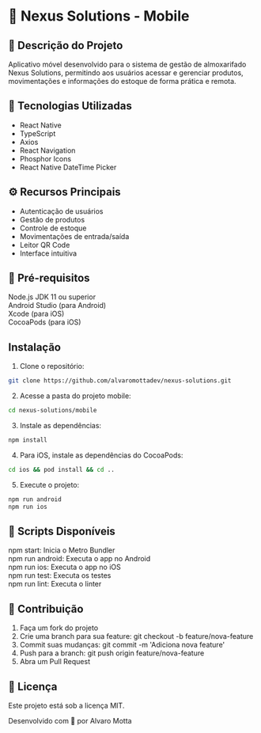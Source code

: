 # 📱 Nexus Solutions - Mobile

## 📄 Descrição do Projeto

Aplicativo móvel desenvolvido para o sistema de gestão de almoxarifado Nexus Solutions, permitindo aos usuários acessar e gerenciar produtos, movimentações e informações do estoque de forma prática e remota.

## 🔨 Tecnologias Utilizadas

- React Native
- TypeScript
- Axios
- React Navigation
- Phosphor Icons
- React Native DateTime Picker

## ⚙️ Recursos Principais

- Autenticação de usuários
- Gestão de produtos
- Controle de estoque
- Movimentações de entrada/saída
- Leitor QR Code
- Interface intuitiva

## 📃 Pré-requisitos

Node.js
JDK 11 ou superior  
Android Studio (para Android)  
Xcode (para iOS)  
CocoaPods (para iOS)

## Instalação

1. Clone o repositório:

```bash
git clone https://github.com/alvaromottadev/nexus-solutions.git
```

2. Acesse a pasta do projeto mobile:

```bash
cd nexus-solutions/mobile
```

3. Instale as dependências:

```bash
npm install
```

4. Para iOS, instale as dependências do CocoaPods:

```bash
cd ios && pod install && cd ..
```

5. Execute o projeto:

```bash
npm run android
npm run ios
```

## 📄 Scripts Disponíveis

npm start: Inicia o Metro Bundler  
npm run android: Executa o app no Android  
npm run ios: Executa o app no iOS  
npm run test: Executa os testes  
npm run lint: Executa o linter

## 🤝 Contribuição

1. Faça um fork do projeto
2. Crie uma branch para sua feature: git checkout -b feature/nova-feature
3. Commit suas mudanças: git commit -m 'Adiciona nova feature'
4. Push para a branch: git push origin feature/nova-feature
5. Abra um Pull Request

## 🧩 Licença

Este projeto está sob a licença MIT.

Desenvolvido com 💜 por Alvaro Motta
